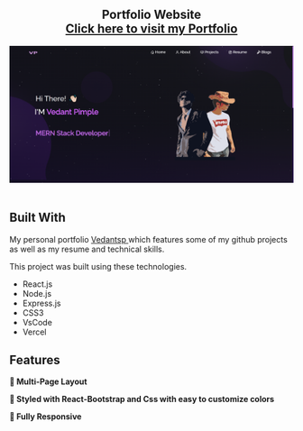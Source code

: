 <h2 align="center">
  Portfolio Website <br/>
  <a href="https://vedantsp.vercel.app/" target="_blank"> Click here to visit my Portfolio </a>
  <a href="" target="_blank"></a>
</h2>
<div align="center">
  <img alt="Demo" src="./Images/readme-img.png" />
</div>

<br/>

## Built With

My personal portfolio <a href="https://vedantsp.vercel.app/" target="_blank"> Vedantsp </a> which features some of my github projects as well as my resume and technical skills.<br/>

This project was built using these technologies.

- React.js
- Node.js
- Express.js
- CSS3
- VsCode
- Vercel

## Features

**📖 Multi-Page Layout**

**🎨 Styled with React-Bootstrap and Css with easy to customize colors**

**📱 Fully Responsive**

